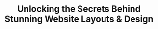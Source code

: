 ---
title: Unlocking the Secrets Behind Stunning Website Layouts & Design
published_at: 2024-10-14
snippet: Dive into the hidden world of website magic! I’m spilling the beans on what makes a website truly captivating. Join me as I uncover the secrets of layout and design, and see how the pros turn pixels into pure visual bliss!
disable_html_sanitization: true
allow_math: true
--- 